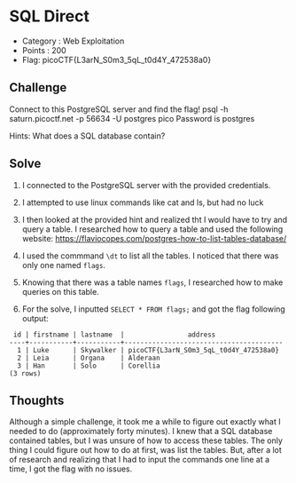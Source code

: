 # SQL Direct
- Category : Web Exploitation 	
- Points : 200
- Flag: picoCTF{L3arN_S0m3_5qL_t0d4Y_472538a0}



## Challenge

Connect to this PostgreSQL server and find the flag! psql -h saturn.picoctf.net -p 56634 -U postgres pico Password is postgres

Hints: What does a SQL database contain?

## Solve

1) I connected to the PostgreSQL server with the provided credentials.
2) I attempted to use linux commands like cat and ls, but had no luck 
3) I then looked at the provided hint and realized tht I would have to try and query a table. I researched how to query a table and used the following website: https://flaviocopes.com/postgres-how-to-list-tables-database/

4) I used the commmand `\dt` to list all the tables. I noticed that there was only one named `flags`.
5) Knowing that there was a table names `flags`, I researched how to make queries on this table. 

6) For the solve, I inputted  `SELECT * FROM flags;` and got the flag following output: 

```
 id | firstname | lastname  |                address                 
----+-----------+-----------+----------------------------------------
  1 | Luke      | Skywalker | picoCTF{L3arN_S0m3_5qL_t0d4Y_472538a0}
  2 | Leia      | Organa    | Alderaan
  3 | Han       | Solo      | Corellia
(3 rows)
```


## Thoughts

Although a simple challenge, it took me a while to figure out exactly what I needed to do (approximately forty minutes). I knew that a SQL database contained tables, but I was unsure of how to access these tables. The only thing I could figure out how to do at first, was list the tables. But, after a lot of research and realizing that I had to input the commands one line at a time, I got the flag with no issues. 






